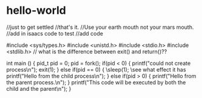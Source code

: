 # hello-world
//just to get settled
//that's it.
//Use your earth mouth not your mars mouth.
//add in isaacs code to test
//add code

#include <sys/types.h>
#include <unistd.h>
#include <stdio.h>
#include <stdlib.h>
// what is the difference between exit() and return()??


int main () {
  pid_t pid = 0;
  pid = fork();
  if(pid < 0) {
    printf("could not create process\n");
    exit(1);
  } else if(pid == 0) { 
    \\sleep(1);
    \\see what effect it has
    printf("Hello from the child process\n");
  } else if(pid > 0) {
  printf("Hello from the parent process.\n");
  }
  printf("This code will be executed by both the child and the parent\n");
}
